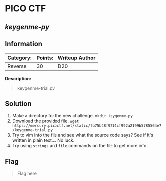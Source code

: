 # __PICO CTF__ 
## _keygenme-py_

## Information
**Category:** | **Points:** | **Writeup Author**
--- | --- | ---
Reverse | 30 | D20

**Description:** 

> keygenme-trial.py

## Solution
1. Make a directory for the new challenge. `mkdir keygenme-py`
2. Download the provided file. `wget https://mercury.picoctf.net/static/fb75b48f9214cf992a2199b5785564e7/keygenme-trial.py`
3. Try to vim into the file and see what the source code says? See if it's written in plain text.... No luck.
4. Try using `strings` and `file` commands on the file to get more info.


## Flag
> Flag here
